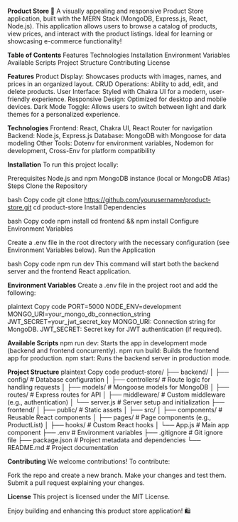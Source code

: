 **Product Store 🛒**
A visually appealing and responsive Product Store application, built with the MERN Stack (MongoDB, Express.js, React, Node.js). This application allows users to browse a catalog of products, view prices, and interact with the product listings. Ideal for learning or showcasing e-commerce functionality!

**Table of Contents**
Features
Technologies
Installation
Environment Variables
Available Scripts
Project Structure
Contributing
License

**Features**
Product Display: Showcases products with images, names, and prices in an organized layout.
CRUD Operations: Ability to add, edit, and delete products.
User Interface: Styled with Chakra UI for a modern, user-friendly experience.
Responsive Design: Optimized for desktop and mobile devices.
Dark Mode Toggle: Allows users to switch between light and dark themes for a personalized experience.

**Technologies**
Frontend: React, Chakra UI, React Router for navigation
Backend: Node.js, Express.js
Database: MongoDB with Mongoose for data modeling
Other Tools: Dotenv for environment variables, Nodemon for development, Cross-Env for platform compatibility

**Installation**
To run this project locally:

Prerequisites
Node.js and npm
MongoDB instance (local or MongoDB Atlas)
Steps
Clone the Repository

bash
Copy code
git clone https://github.com/yourusername/product-store.git
cd product-store
Install Dependencies

bash
Copy code
npm install
cd frontend && npm install
Configure Environment Variables

Create a .env file in the root directory with the necessary configuration (see Environment Variables below).
Run the Application

bash
Copy code
npm run dev
This command will start both the backend server and the frontend React application.

**Environment Variables**
Create a .env file in the project root and add the following:

plaintext
Copy code
PORT=5000
NODE_ENV=development
MONGO_URI=your_mongo_db_connection_string
JWT_SECRET=your_jwt_secret_key
MONGO_URI: Connection string for MongoDB.
JWT_SECRET: Secret key for JWT authentication (if required).

**Available Scripts**
npm run dev: Starts the app in development mode (backend and frontend concurrently).
npm run build: Builds the frontend app for production.
npm start: Runs the backend server in production mode.

**Project Structure**
plaintext
Copy code
product-store/
├── backend/
│   ├── config/            # Database configuration
│   ├── controllers/       # Route logic for handling requests
│   ├── models/            # Mongoose models for MongoDB
│   ├── routes/            # Express routes for API
│   ├── middleware/        # Custom middleware (e.g., authentication)
│   └── server.js          # Server setup and initialization
├── frontend/
│   ├── public/            # Static assets
│   ├── src/
│       ├── components/    # Reusable React components
│       ├── pages/         # Page components (e.g., ProductList)
│       ├── hooks/         # Custom React hooks
│       └── App.js         # Main app component
├── .env                   # Environment variables
├── .gitignore             # Git ignore file
├── package.json           # Project metadata and dependencies
└── README.md              # Project documentation

**Contributing**
We welcome contributions! To contribute:

Fork the repo and create a new branch.
Make your changes and test them.
Submit a pull request explaining your changes.

**License**
This project is licensed under the MIT License.

Enjoy building and enhancing this product store application! 🛍️
